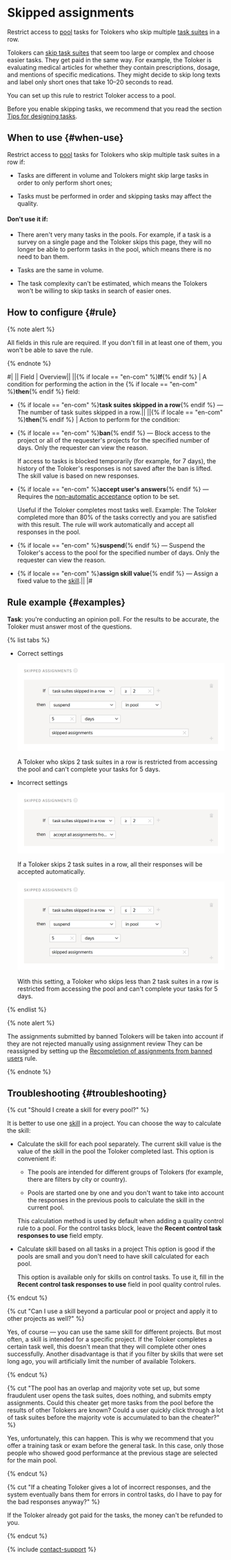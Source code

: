 # Skipped assignments

Restrict access to [pool](../../glossary.md#pool) tasks for Tolokers who skip multiple [task suites](../../glossary.md#task-suite) in a row.

Tolokers can [skip task suites](pool_statistic-pool.md#skipped-tasks) that seem too large or complex and choose easier tasks. They get paid in the same way. For example, the Toloker is evaluating medical articles for whether they contain prescriptions, dosage, and mentions of specific medications. They might decide to skip long texts and label only short ones that take 10–20 seconds to read.

You can set up this rule to restrict Toloker access to a pool.

Before you enable skipping tasks, we recommend that you read the section [Tips for designing tasks](faq.md).

## When to use {#when-use}

Restrict access to [pool](../../glossary.md#pool) tasks for Tolokers who skip multiple task suites in a row if:

- Tasks are different in volume and Tolokers might skip large tasks in order to only perform short ones;

- Tasks must be performed in order and skipping tasks may affect the quality.

#### Don't use it if:

- There aren't very many tasks in the pools. For example, if a task is a survey on a single page and the Toloker skips this page, they will no longer be able to perform tasks in the pool, which means there is no need to ban them.

- Tasks are the same in volume.

- The task complexity can't be estimated, which means the Tolokers won't be willing to skip tasks in search of easier ones.

## How to configure {#rule}

{% note alert %}

All fields in this rule are required. If you don't fill in at least one of them, you won't be able to save the rule.

{% endnote %}

#|
|| Field  | Overview||
||{% if locale == "en-com" %}**If**{% endif %} | A condition for performing the action in the {% if locale == "en-com" %}**then**{% endif %} field:

- {% if locale == "en-com" %}**task suites skipped in a row**{% endif %} — The number of task suites skipped in a row.||
||{% if locale == "en-com" %}**then**{% endif %} | Action to perform for the condition:

- {% if locale == "en-com" %}**ban**{% endif %} — Block access to the project or all of the requester's projects for the specified number of days. Only the requester can view the reason.

    If access to tasks is blocked temporarily (for example, for 7 days), the history of the Toloker's responses is not saved after the ban is lifted. The skill value is based on new responses.

- {% if locale == "en-com" %}**accept user's answers**{% endif %} — Requires the [non-automatic acceptance](offline-accept.md) option to be set.

    Useful if the Toloker completes most tasks well. Example: The Toloker completed more than 80% of the tasks correctly and you are satisfied with this result. The rule will work automatically and accept all responses in the pool.

- {% if locale == "en-com" %}**suspend**{% endif %} — Suspend the Toloker's access to the pool for the specified number of days. Only the requester can view the reason.

- {% if locale == "en-com" %}**assign skill value**{% endif %} — Assign a fixed value to the [skill](nav.md).||
|#

## Rule example {#examples}

**Task**: you're conducting an opinion poll. For the results to be accurate, the Toloker must answer most of the questions.

{% list tabs %}

- Correct settings

  ![](../_images/control-rules/skipped-assignments/qcr-skipped_assignments_example1.png)

  A Toloker who skips 2 task suites in a row is restricted from accessing the pool and can't complete your tasks for 5 days.

- Incorrect settings

  ![](../_images/control-rules/skipped-assignments/qcr-skipped_assignments_example3.png)

  If a Toloker skips 2 task suites in a row, all their responses will be accepted automatically.

  ![](../_images/control-rules/skipped-assignments/qcr-skipped_assignments_example4.png)

  With this setting, a Toloker who skips less than 2 task suites in a row is restricted from accessing the pool and can't complete your tasks for 5 days.

{% endlist %}

{% note alert %}

The assignments submitted by banned Tolokers will be taken into account if they are not rejected manually using assignment review They can be reassigned by setting up the [Recompletion of assignments from banned users](restore-task-overlap.md) rule.

{% endnote %}

## Troubleshooting {#troubleshooting}

{% cut "Should I create a skill for every pool?" %}

It is better to use one [skill](../../glossary.md#skill) in a project. You can choose the way to calculate the skill:

- Calculate the skill for each pool separately. The current skill value is the value of the skill in the pool the Toloker completed last. This option is convenient if:

    - The pools are intended for different groups of Tolokers (for example, there are filters by city or country).

    - Pools are started one by one and you don't want to take into account the responses in the previous pools to calculate the skill in the current pool.

    This calculation method is used by default when adding a quality control rule to a pool. For the control tasks block, leave the **Recent control task responses to use** field empty.

- Calculate skill based on all tasks in a project This option is good if the pools are small and you don't need to have skill calculated for each pool.

    This option is available only for skills on control tasks. To use it, fill in the **Recent control task responses to use** field in pool quality control rules.

{% endcut %}

{% cut "Can I use a skill beyond a particular pool or project and apply it to other projects as well?" %}

Yes, of course — you can use the same skill for different projects. But most often, a skill is intended for a specific project. If the Toloker completes a certain task well, this doesn't mean that they will complete other ones successfully. Another disadvantage is that if you filter by skills that were set long ago, you will artificially limit the number of available Tolokers.

{% endcut %}

{% cut "The pool has an overlap and majority vote set up, but some fraudulent user opens the task suites, does nothing, and submits empty assignments. Could this cheater get more tasks from the pool before the results of other Tolokers are known? Could a user quickly click through a lot of task suites before the majority vote is accumulated to ban the cheater?" %}

Yes, unfortunately, this can happen. This is why we recommend that you offer a training task or exam before the general task. In this case, only those people who showed good performance at the previous stage are selected for the main pool.

{% endcut %}

{% cut "If a cheating Toloker gives a lot of incorrect responses, and the system eventually bans them for errors in control tasks, do I have to pay for the bad responses anyway?" %}

If the Toloker already got paid for the tasks, the money can't be refunded to you.

{% endcut %}

{% include [contact-support](../_includes/contact-support.md) %}